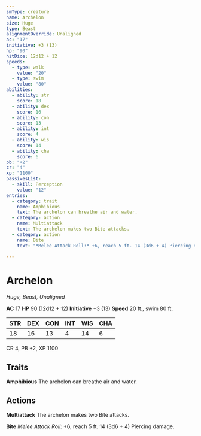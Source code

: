 ```yaml
---
smType: creature
name: Archelon
size: Huge
type: Beast
alignmentOverride: Unaligned
ac: "17"
initiative: +3 (13)
hp: "90"
hitDice: 12d12 + 12
speeds:
  - type: walk
    value: "20"
  - type: swim
    value: "80"
abilities:
  - ability: str
    score: 18
  - ability: dex
    score: 16
  - ability: con
    score: 13
  - ability: int
    score: 4
  - ability: wis
    score: 14
  - ability: cha
    score: 6
pb: "+2"
cr: "4"
xp: "1100"
passivesList:
  - skill: Perception
    value: "12"
entries:
  - category: trait
    name: Amphibious
    text: The archelon can breathe air and water.
  - category: action
    name: Multiattack
    text: The archelon makes two Bite attacks.
  - category: action
    name: Bite
    text: "*Melee Attack Roll:* +6, reach 5 ft. 14 (3d6 + 4) Piercing damage."

---
```


# Archelon
*Huge, Beast, Unaligned*

**AC** 17
**HP** 90 (12d12 + 12)
**Initiative** +3 (13)
**Speed** 20 ft., swim 80 ft.

| STR | DEX | CON | INT | WIS | CHA |
| --- | --- | --- | --- | --- | --- |
| 18 | 16 | 13 | 4 | 14 | 6 |

CR 4, PB +2, XP 1100

## Traits

**Amphibious**
The archelon can breathe air and water.

## Actions

**Multiattack**
The archelon makes two Bite attacks.

**Bite**
*Melee Attack Roll:* +6, reach 5 ft. 14 (3d6 + 4) Piercing damage.
